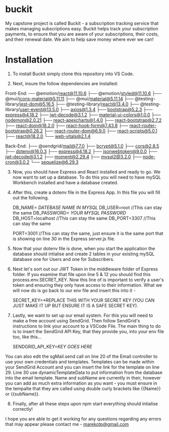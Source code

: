 # buckit

My capstone project is called Buckit - a subscription tracking service that makes managing subscriptions easy. Buckit helps track your subscription payments, to ensure that you are aware of your subscriptions, their costs, and their renewal date. We aim to help save money where ever we can!

# Installation

1. To install Buckit simply clone this repository into VS Code.

2. Next, insure the follow dependencies are installed:

Front-End:
── @emotion/react@11.10.6
├── @emotion/styled@11.10.6
├── @mui/icons-material@5.11.11
├── @mui/material@5.11.14
├── @testing-library/jest-dom@5.16.5
├── @testing-library/react@13.4.0
├── @testing-library/user-event@13.5.0
├── axios@1.3.4
├── bootstrap@5.2.3
├── express@4.18.2
├── jwt-decode@3.1.2
├── material-ui-colors@1.0.0
├── nodemon@2.0.21
├── react-apexcharts@1.4.0
├── react-bootstrap@2.7.2
├── react-dom@18.2.0
├── react-hook-form@7.43.8
├── react-router-bootstrap@0.26.2
├── react-router-dom@6.9.0
├── react-scripts@5.0.1
├── react@18.2.0
└── web-vitals@2.1.4

Back-End:
├── @sendgrid/mail@7.7.0
├── bcrypt@5.1.0
├── cors@2.8.5
├── dotenv@16.0.3
├── express@4.18.2
├── jsonwebtoken@9.0.0
├── jwt-decode@3.1.2
├── moment@2.29.4
├── mysql2@3.2.0
├── node-cron@3.0.2
└── sequelize@6.29.3

3. Now, you should have Express and React installed and ready to go. We now want to set up a database. To do this you will need to have mySQL Workbench installed and have a database created.

4. After this, create a dotenv file in the Express App. In this file you will fill out the following.

    DB_NAME= *DATEBASE NAME IN MYSQL*
    DB_USER=root //This can stay the same
    DB_PASSWORD= *YOUR MYSQL PASSWORD*
    DB_HOST=localhost //This can stay the same
    DB_PORT=3307 //This can stay the same

    PORT=3001 //This can stay the same, just ensure it is the same port that is showing on line 30 in the Express server.js file.

5. Now that your dotenv file is done, when you start the application the database should intialise and create 2 tables in your existing mySQL database one for Users and one for Subscribers.

6. Next let's sort out our JWT Token in the middleware folder of Express folder. If you examine that file upon line 5 & 12 you should find this process.env.SECRET_KEY. Now this line of is important to verify a user's token and ensuring they only have access to their information. What we will now do is go back to our env file and insert this into it -

    SECRET_KEY=*REPLACE THIS WITH YOUR SECRET KEY (YOU CAN JUST MAKE IT UP BUT ENSURE IT IS A SAFE SECRET KEY).

7. Lastly, we want to set up our email system. For this you will need to make a free account using SendGrid. Then follow SendGrid's instructions to link your account to a VSCode File. The main thing to do is to insert the SendGrid API Key, that they provide you, into your env file too, like this...

    SENDGRID_API_KEY=*KEY GOES HERE*

You can also edit the sgMail.send call on line 20 of the Email controller to use your own credentials and templates. Templates can be made within your SendGrid Account and you can insert the link for the template on line 29. Line 30 use dynamicTemplateData to put information from the database into the email template. Name and subName are currently in their, however you can add as much extra information as you want - you must ensure in the tempalte that they are called using double curly brackets like {{Name}} or {{subName}}.

8. Finally, after all these steps upon npm start everything should intialise correctly!



I hope you are able to get it working for any questions regarding any errors that may appear please contact me - marekotp@gmail.com

